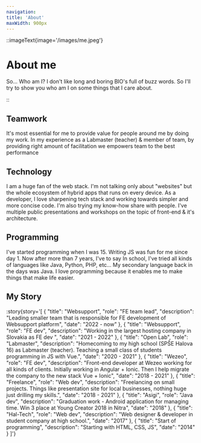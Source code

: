 ```yaml
---
navigation:
title: 'About'
maxWidth: 900px
---
```


 
::imageText{image='/images/me.jpeg'}  


# About me
So... Who am I? I don't like long and boring BIO's full of buzz words. So I'll try to show you who am I on 
some things that I care about.
  
::

## Teamwork
It's most essential for me to provide value for people around me by doing my work. 
In my experience as a Labmaster (teacher) & member of team, by providing right amount of facilitation we
empowers team to the best performance 

## Technology
I am a huge fan of the web stack. I'm not talking only about "websites" but the whole ecosystem of hybrid apps that runs on every device.
As a developer, I love sharpening tech stack and working towards simpler and more concise code. I'm also trying my know-how share with people. 
I've multiple public presentations and workshops on the topic of front-end & it's architecture. 


## Programming
I've started programming when I was 15. Writing JS was fun for me since day 1. Now after more than 7 years, I've to say 
In school, I've tried all kinds of languages like Java, Python, PHP, etc... My secondary language back in the days was Java. 
I love programming because it enables me to make things that make life easier.


## My Story
:story{story='[
{
"title": "Websupport",
"role": "FE team lead",
"description": "Leading smaller team that is responsible for FE development of Websupport platform",
"date": "2022 - now"
},
{
"title": "Websupport",
"role": "FE dev",
"description": "Working in the largest hosting company in Slovakia as FE dev ",
"date": "2021 - 2022"
},
{
"title": "Open Lab",
"role": "Labmaster",
"description": "Homecoming to my high school (SPŠE Halova 16) as Labmaster (teacher). Teaching a small class of students programming in JS with Vue.",
"date": "2020 - 2021"
},
{
"title": "Wezeo",
"role": "FE dev",
"description": "Front-end developer at Wezeo working for all kinds of clients. Initially working in Angular + Ionic. Then I help migrate the company to the new stack Vue + Ionic",
"date": "2018 - 2021"
},
{
"title": "Freelance",
"role": "Web dev",
"description": "Freelancing on small projects. Things like presentation site for local businesses, nothing huge just drilling my skills.",
"date": "2018 - 2021"
},
{
"title": "Asigi",
"role": "Java dev",
"description": "Graduation work - Android application for managing time. Win 3 place at Young Creator 2018 in Nitra",
"date": "2018"
},
{
"title": "Hal-Tech",
"role": "Web dev",
"description": "Web designer & developer in student company at high school.",
"date": "2017"
},
{
"title": "Start of programming",
"description": "Starting with HTML, CSS, JS",
"date": "2014"
}
]'}
